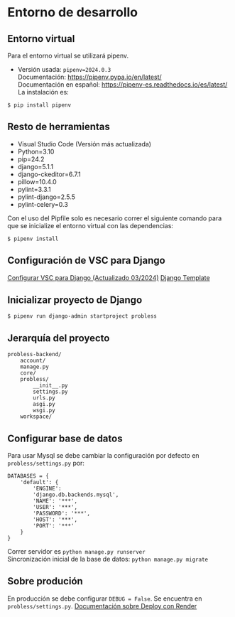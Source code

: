 # Entorno de desarrollo
## Entorno virtual
Para el entorno virtual se utilizará pipenv.
- Versión usada: `pipenv=2024.0.3`\
Documentación: https://pipenv.pypa.io/en/latest/ \
Documentación en español: https://pipenv-es.readthedocs.io/es/latest/ \
La instalación es:
```
$ pip install pipenv
```
## Resto de herramientas
- Visual Studio Code (Versión más actualizada)
- Python=3.10
- pip=24.2
- django=5.1.1
- django-ckeditor=6.7.1
- pillow=10.4.0
- pylint=3.3.1
- pylint-django=2.5.5
- pylint-celery=0.3

Con el uso del Pipfile solo es necesario correr el siguiente comando para que se inicialize el entorno virtual con las dependencias:
```
$ pipenv install
```
## Configuración de VSC para Django
[Configurar VSC para Django (Actualizado 03/2024)](https://gist.github.com/hcosta/6e4066ad1b938c888546c5f0a9616c48)
[Django Template](https://marketplace.visualstudio.com/items?itemName=bibhasdn.django-html)

## Inicializar proyecto de Django
```
$ pipenv run django-admin startproject probless
```
## Jerarquía del proyecto
```
probless-backend/
	account/
    manage.py
	core/
    probless/
        __init__.py
        settings.py
        urls.py
        asgi.py
        wsgi.py
	workspace/
```

## Configurar base de datos
Para usar Mysql se debe cambiar la configuración por defecto en `probless/settings.py` por:
```
DATABASES = {
    'default': {
        'ENGINE':
        'django.db.backends.mysql',
        'NAME': '***',
        'USER': '***',
        'PASSWORD': '***',
        'HOST': '***',
        'PORT': '***'
    }
}
```

Correr servidor es `python manage.py runserver`\
Sincronización inicial de la base de datos: `python manage.py migrate`

## Sobre produción
En producción se debe configurar `DEBUG = False`. Se encuentra en `probless/settings.py`.
[Documentación sobre Deploy con Render](https://docs.render.com/deploy-django)
